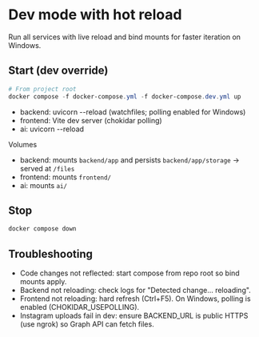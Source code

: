 # Dev mode with hot reload

Run all services with live reload and bind mounts for faster iteration on Windows.

## Start (dev override)

```powershell
# From project root
docker compose -f docker-compose.yml -f docker-compose.dev.yml up
```

- backend: uvicorn --reload (watchfiles; polling enabled for Windows)
- frontend: Vite dev server (chokidar polling)
- ai: uvicorn --reload

Volumes
- backend: mounts `backend/app` and persists `backend/app/storage` → served at `/files`
- frontend: mounts `frontend/`
- ai: mounts `ai/`

## Stop

```powershell
docker compose down
```

## Troubleshooting
- Code changes not reflected: start compose from repo root so bind mounts apply.
- Backend not reloading: check logs for "Detected change... reloading".
- Frontend not reloading: hard refresh (Ctrl+F5). On Windows, polling is enabled (CHOKIDAR_USEPOLLING).
- Instagram uploads fail in dev: ensure BACKEND_URL is public HTTPS (use ngrok) so Graph API can fetch files.
